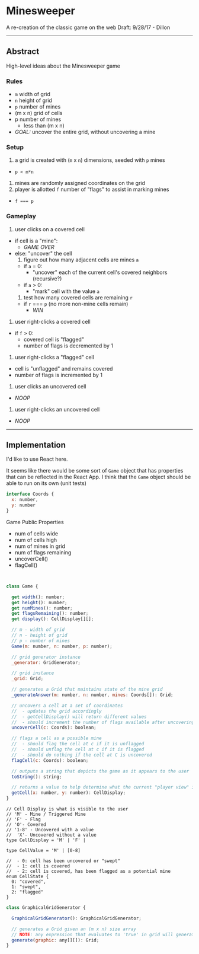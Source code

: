 # Minesweeper
A re-creation of the classic game on the web
Draft: 9/28/17 - Dillon

---

## Abstract
High-level ideas about the Minesweeper game

### Rules
- `m` width of grid
- `n` height of grid
- `p` number of mines
- (m x n) grid of cells
- p number of mines
  - less than (m x n)
- *GOAL:* uncover the entire grid, without uncovering a mine

### Setup
1. a grid is created with (`m` x `n`) dimensions, seeded with `p` mines
  - `p < m*n`
1. mines are randomly assigned coordinates on the grid
1. player is allotted `f` number of "flags" to assist in marking mines
  - `f === p`

### Gameplay
1. user clicks on a covered cell
  - if cell is a "mine":
    - *GAME OVER*
  - else: "uncover" the cell
    1. figure out how many adjacent cells are mines `a`
      - if `a` = 0:
        - "uncover" each of the current cell's covered neighbors (recursive?)
      - if `a` > 0:
        - "mark" cell with the value `a`
    1. test how many covered cells are remaining `r`
      - if `r` === `p` (no more non-mine cells remain)
        - *WIN*
1. user right-clicks a covered cell
  - if `f` > 0:
    - covered cell is "flagged"
    - number of flags is decremented by 1
1. user right-clicks a "flagged" cell
  - cell is "unflagged" and remains covered
  - number of flags is incremented by 1
1. user clicks an uncovered cell
  - *NOOP*
1. user right-clicks an uncovered cell
  - *NOOP*
---

## Implementation
I'd like to use React here.

It seems like there would be some sort of `Game` object that has properties
that can be reflected in the React App. I think that the `Game` object should
be able to run on its own (unit tests)


```js
interface Coords {
  x: number,
  y: number
}
```

Game Public Properties
- num of cells wide
- num of cells high
- num of mines in grid
- num of flags remaining
- uncoverCell()
- flagCell()


```js


class Game {

  get width(): number;
  get height(): number;
  get numMines(): number;
  get flagsRemaining(): number;
  get display(): CellDisplay[][];

  // m - width of grid
  // n - height of grid
  // p - number of mines
  Game(m: number, n: number, p: number);

  // grid generator instance
  _generator: GridGenerator;

  // grid instance
  _grid: Grid;

  // generates a Grid that maintains state of the mine grid
  _generateAnswer(m: number, n: number, mines: Coords[]): Grid;

  // uncovers a cell at a set of coordinates
  //  - updates the grid accordingly
  //  - getCellDisplay() will return different values
  //  - should increment the number of flags available after uncovering a flagged cell
  uncoverCell(c: Coords): boolean;

  // flags a cell as a possible mine
  //  - should flag the cell at c if it is unflagged
  //  - should unflag the cell at c if it is flagged
  //  - should do nothing if the cell at C is uncovered
  flagCell(c: Coords): boolean;

  // outputs a string that depicts the game as it appears to the user
  toString(): string;

  // returns a value to help determine what the current "player view" is
  getCell(x: number, y: number): CellDisplay;
}
```


```
// Cell Display is what is visible to the user
// 'M' - Mine / Triggered Mine
// 'F' - Flag
// 'O'- Covered
// '1-8' - Uncovered with a value
//  'X'- Uncovered without a value
type CellDisplay = 'M' | 'F' |

type CellValue = 'M' | [0-8]

//  - 0: cell has been uncovered or "swept"
//  - 1: cell is covered
//  - 2: cell is covered, has been flagged as a potential mine
enum CellState {
  0: "covered",
  1: "swept",  
  2: "flagged"
}
```










```js
class GraphicalGridGenerator {

  GraphicalGridGenerator(): GraphicalGridGenerator;

  // generates a Grid given an (m x n) size array
  // NOTE: any expression that evaluates to 'true' in grid will generate a mine
  generate(graphic: any[][]): Grid;
}
```
